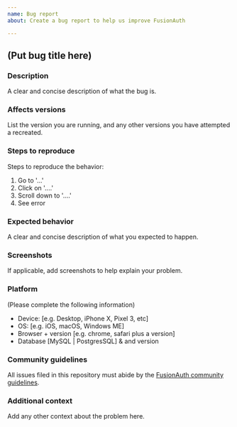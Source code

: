 ```yaml
---
name: Bug report
about: Create a bug report to help us improve FusionAuth

---
```


## (Put bug title here)

### Description 
A clear and concise description of what the bug is.

### Affects versions
List the version you are running, and any other versions you have attempted a recreated. 

### Steps to reproduce
Steps to reproduce the behavior:
1. Go to '...'
2. Click on '....'
3. Scroll down to '....'
4. See error

### Expected behavior
A clear and concise description of what you expected to happen.

### Screenshots
If applicable, add screenshots to help explain your problem.

### Platform
(Please complete the following information)
 - Device: [e.g. Desktop, iPhone X, Pixel 3, etc]
 - OS: [e.g. iOS, macOS, Windows ME]
 - Browser + version [e.g. chrome, safari plus a version]
 - Database [MySQL | PostgresSQL] & and version

### Community guidelines
All issues filed in this repository must abide by the [FusionAuth community guidelines](https://fusionauth.io/community/forum/topic/1000/code-of-conduct).

### Additional context
Add any other context about the problem here.

